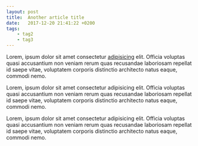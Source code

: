 ```yaml
---
layout: post
title:  Another article title
date:   2017-12-20 21:41:22 +0200
tags:
    - tag2
    - tag3
---
```


Lorem, ipsum dolor sit amet consectetur [adipisicing](#) elit. Officia voluptas quasi accusantium non veniam rerum quas recusandae laboriosam repellat id saepe vitae, voluptatem corporis distinctio architecto natus eaque, commodi nemo.

Lorem, ipsum dolor sit amet consectetur adipisicing elit. Officia voluptas quasi accusantium non veniam rerum quas recusandae laboriosam repellat id saepe vitae, voluptatem corporis distinctio architecto natus eaque, commodi nemo.

Lorem, ipsum dolor sit amet consectetur adipisicing elit. Officia voluptas quasi accusantium non veniam rerum quas recusandae laboriosam repellat id saepe vitae, voluptatem corporis distinctio architecto natus eaque, commodi nemo.
